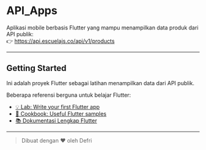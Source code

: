 # API_Apps

Aplikasi mobile berbasis Flutter yang mampu menampilkan data produk dari API publik:  
👉 https://api.escuelajs.co/api/v1/products

---

## Getting Started

Ini adalah proyek Flutter sebagai latihan menampilkan data dari API publik.

Beberapa referensi berguna untuk belajar Flutter:

- [💡 Lab: Write your first Flutter app](https://docs.flutter.dev/get-started/codelab)
- [🍳 Cookbook: Useful Flutter samples](https://docs.flutter.dev/cookbook)
- [📚 Dokumentasi Lengkap Flutter](https://docs.flutter.dev/)

---

> Dibuat dengan ❤️ oleh Defri
